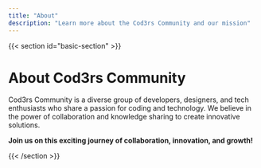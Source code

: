 ```yaml
---
title: "About"
description: "Learn more about the Cod3rs Community and our mission"
---
```


{{< section id="basic-section" >}}

# About Cod3rs Community

Cod3rs Community is a diverse group of developers, designers, and tech enthusiasts who share a passion for coding and technology. 
We believe in the power of collaboration and knowledge sharing to create innovative solutions.

**Join us on this exciting journey of collaboration, innovation, and growth!**

{{< /section >}}